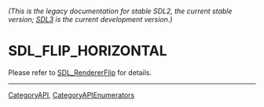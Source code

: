 ###### (This is the legacy documentation for stable SDL2, the current stable version; [SDL3](https://wiki.libsdl.org/SDL3/) is the current development version.)
# SDL_FLIP_HORIZONTAL

Please refer to [SDL_RendererFlip](SDL_RendererFlip) for details.

----
[CategoryAPI](CategoryAPI), [CategoryAPIEnumerators](CategoryAPIEnumerators)

